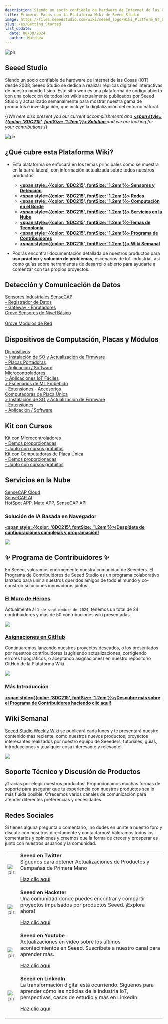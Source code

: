 ```yaml
---
description: Siendo un socio confiable de hardware de Internet de las Cosas (IOT) desde 2008, Seeed Studio se dedica a realizar réplicas digitales interactivas de nuestro mundo físico. Este sitio web es una plataforma de código abierto con una colección de todos los wikis actualmente publicados por Seeed Studio y actualizado semanalmente para mostrar nuestra gama de productos e investigación, que incluye la digitalización del entorno natural.
title: Primeros Pasos con la Plataforma Wiki de Seeed Studio
image: https://files.seeedstudio.com/wiki/seeed_logo/Wiki_Platform_GT_Logo.jpg
slug: /es/Getting_Started
last_update:
  date: 08/30/2024
  author: Matthew
---
```


<p style={{textAlign: 'center'}}><img src="https://files.seeedstudio.com/wiki/seeed_logo/Wiki_Platform_GT_Logo.jpg" alt="pir" width={1000} height="auto" /></p>

## Seeed Studio

Siendo un socio confiable de hardware de Internet de las Cosas (IOT) desde 2008, Seeed Studio se dedica a realizar réplicas digitales interactivas de nuestro mundo físico. Este sitio web es una plataforma de código abierto con una colección de todos los wikis actualmente publicados por Seeed Studio y actualizado semanalmente para mostrar nuestra gama de productos e investigación, que incluye la digitalización del entorno natural.

{/*We here also present you our current accomplishments and <strong><a href="/es/Solutions"><span style={{color: '8DC215', fontSize: '1.2em'}}>  Solution </span></a></strong> and we are looking for your contributions.*/}

<p style={{textAlign: 'center'}}><img src="https://files.seeedstudio.com/wiki/New_Wiki_Platform/example/showcase2.png" alt="pir" width={1000} height="auto" /></p>

## ¿Qué cubre esta Plataforma Wiki?

- Esta plataforma se enfocará en los temas principales como se muestra en la barra lateral, con información actualizada sobre todos nuestros productos.

  - <strong><a href="/es/Sensor_Network"><span style={{color: '8DC215', fontSize: '1.2em'}}> Sensores y Detección</span></a></strong>
  - <strong><a href="/es/Network"><span style={{color: '8DC215', fontSize: '1.2em'}}> Redes</span></a></strong>
  - <strong><a href="/es/Edge_Computing"><span style={{color: '8DC215', fontSize: '1.2em'}}>  Computación en el Borde </span></a></strong>
  - <strong><a href="/es/Cloud"><span style={{color: '8DC215', fontSize: '1.2em'}}>  Servicios en la Nube</span></a></strong>
  - <strong><a href="/es/topicintroduction"><span style={{color: '8DC215', fontSize: '1.2em'}}>Temas de Tecnología</span></a></strong>
  - <strong><a href="/es/Contributor"><span style={{color: '8DC215', fontSize: '1.2em'}}> Programa de Contribuidores</span></a></strong>
  - <strong><a href="/es/weekly_wiki"><span style={{color: '8DC215', fontSize: '1.2em'}}> Wiki Semanal </span></a></strong>

- Podrás encontrar documentación detallada de nuestros productos para **uso práctico** y **solución de problemas**, escenarios de IoT industrial, así como guías sobre herramientas de desarrollo abierto para ayudarte a comenzar con tus propios proyectos.

## Detección y Comunicación de Datos

<div className="all_container">
  <div className="getting_started">
      <div className="start_card_wrapper">
          <a href= "https://wiki.seeedstudio.com/es/Sensor_Network/#industrial-sensors-and-probes" className="getting_started_label2">Sensores Industriales SenseCAP</a>
          <br/>
          <a href= "https://wiki.seeedstudio.com/es/Sensor_Network/#data-logger-with-configuration-guide" className="getting_started_label2"> - Registrador de Datos</a>
          <br/>
          <a href= "https://wiki.seeedstudio.com/es/Sensor_Network/#gateway-for-multiple-platform" className="getting_started_label2"> - Gateway </a>
          <a href= "https://wiki.seeedstudio.com/es/Sensor_Network/#routers-for-other-network-infrastructure" className="getting_started_label2"> - Enrutadores </a>
      </div>
  </div>
  <div className="getting_started">
      <div className="start_card_wrapper">
          <a href= "https://wiki.seeedstudio.com/es/Sensor_Network/#grove-ecosystem-sensors" className="getting_started_label2">Grove Sensores de Nivel Básico</a>
          <br/>          <br/>
          <a href= "https://wiki.seeedstudio.com/es/Sensor_Network/#grove-communication-modules" className="getting_started_label2">Grove Módulos de Red </a>
      </div>
  </div>
</div>

## Dispositivos de Computación, Placas y Módulos

<div className="all_container">
  <div className="getting_started">
      <div className="start_card_wrapper">
          <a href= "https://wiki.seeedstudio.com/es/Edge_Computing/#devices" className="getting_started_label2">Dispositivos</a>
          <br/>
          <a href= "https://wiki.seeedstudio.com/es/Edge_Computing/#os-installation--firmware-updating" className="getting_started_label3">> Instalación de SO y Actualización de Firmware</a>
          <br/>
          <a href= "https://wiki.seeedstudio.com/es/Edge_Computing/#extensions--carrier-board" className="getting_started_label3">- Placas Portadoras</a>
          <br/>
          <a href= "https://wiki.seeedstudio.com/es/Edge_Computing/#application--software" className="getting_started_label3">- Aplicación / Software</a>
      </div>
  </div>
</div>

<div className="all_container">
  <div className="getting_started">
      <div className="start_card_wrapper">
          <a href= "https://wiki.seeedstudio.com/es/Edge_Computing/#microcontrollers" className="getting_started_label2">Microcontroladores</a>
          <br/>
          <a href= "https://wiki.seeedstudio.com/es/Edge_Computing/#easy-iot-applications" className="getting_started_label3">> Aplicaciones IoT Fáciles</a>
          <br/>
          <a href= "https://wiki.seeedstudio.com/es/Edge_Computing/#embedded-ml-scenarios" className="getting_started_label3">> Escenarios de ML Embebido</a>
          <br/>
          <a href= "https://wiki.seeedstudio.com/es/Edge_Computing/#extensions" className="getting_started_label3">- Extensiones</a>
          <a href= "https://wiki.seeedstudio.com/es/Edge_Computing/#accessories" className="getting_started_label3">- Accesorios</a>
      </div>
  </div>
  <div className="getting_started">
      <div className="start_card_wrapper">
          <a href= "https://wiki.seeedstudio.com/es/Edge_Computing/#single-board-computers" className="getting_started_label2">Computadoras de Placa Única</a>
          <br/>
          <a href= "https://wiki.seeedstudio.com/es/Edge_Computing/#os-installation--firmware-updating-1" className="getting_started_label3">> Instalación de SO y Actualización de Firmware</a>
          <br/>
          <a href= "https://wiki.seeedstudio.com/es/Edge_Computing/#extensions-1" className="getting_started_label3">- Extensiones</a>
          <br/>
          <a href= "https://wiki.seeedstudio.com/es/Edge_Computing/#application--software-1" className="getting_started_label3">- Aplicación / Software</a>
      </div>
  </div>
</div>

## Kit con Cursos

<div className="all_container">
  <div className="getting_started">
      <div className="start_card_wrapper">
          <a href= "https://wiki.seeedstudio.com/es/Edge_Computing/#kit-with-courses" className="getting_started_label2">Kit con Microcontroladores</a>
          <br/>
          <a href= "https://wiki.seeedstudio.com/es/Edge_Computing/#tutorials" className="getting_started_label3">- Demos proporcionadas</a>
          <br/>
          <a href= "https://wiki.seeedstudio.com/es/Edge_Computing/#kit-with-courses" className="getting_started_label3">- Junto con cursos gratuitos</a>
      </div>
  </div>
  <div className="getting_started">
      <div className="start_card_wrapper">
          <a href= "https://wiki.seeedstudio.com/es/Edge_Computing/#kit-with-courses-1" className="getting_started_label2">Kit con Computadoras de Placa Única</a>
          <br/>
          <a href= "https://wiki.seeedstudio.com/es/Edge_Computing/#tutorials--faq" className="getting_started_label3">- Demos proporcionadas</a>
          <br/>
          <a href= "https://wiki.seeedstudio.com/es/Edge_Computing/#kit-with-courses-1" className="getting_started_label3">- Junto con cursos gratuitos</a>
      </div>
  </div>
</div>

## Servicios en la Nube

<div className="all_container">
  <div className="getting_started">
      <div className="start_card_wrapper">
          <a href= "https://wiki.seeedstudio.com/es/CloudnChain/#sensecap-cloud-production" className="getting_started_label2">SenseCAP Cloud</a>
          <br/>
          <a href= "https://wiki.seeedstudio.com/es/CloudnChain/#sensecap-ai" className="getting_started_label2">SenseCAP AI</a>
          <br/><a href= "https://wiki.seeedstudio.com/es/CloudnChain/#sensecap-hotspot-app" className="getting_started_label3">HotSpot APP</a>,
          <a href= "https://wiki.seeedstudio.com/es/CloudnChain/#sensecap-mate-app" className="getting_started_label3">Mate APP</a>,
          <a href= "https://wiki.seeedstudio.com/es/CloudnChain/#sensecap-api" className="getting_started_label3">SenseCAP API</a>
      </div>
  </div>
</div>

### Solución de IA Basada en Navegador

<strong><a href="https://sensecraft.seeed.cc/ai/#/model"><span style={{color: '8DC215', fontSize: '1.2em'}}>¡Despídete de configuraciones complejas y programación!</span></a></strong>

![](https://sensecraft.seeed.cc/wp-content/uploads/2023/11/%E5%88%87%E5%9B%BE-139@2x.png)

## ✨ Programa de Contribuidores ✨

En Seeed, valoramos enormemente nuestra comunidad de Seeeders. El Programa de Contribuidores de Seeed Studio es un programa colaborativo lanzado para unir a nuestros queridos amigos de todo el mundo y co-construir soluciones innovadoras juntos.

### [El Muro de Héroes](/contributors)

Actualmente al `1 de septiembre de 2024`, tenemos un total de 24 contribuidores y más de 50 contribuciones wiki presentadas.

![](https://files.seeedstudio.com/wiki/wiki-platform/contributor/contributors.png)

### [Asignaciones en GitHub](https://github.com/orgs/Seeed-Studio/projects/6/views/1)

Continuaremos lanzando nuestros proyectos deseados, o los presentados por nuestros contribuidores (sugiriendo actualizaciones, corrigiendo errores tipográficos, o aceptando asignaciones) en nuestro repositorio GitHub de la Plataforma Wiki.

![](https://files.seeedstudio.com/wiki/wiki-platform/contributor/github_assignment_2.png)

### Más Introducción

<strong><a href="/es/Contributor"><span style={{color: '8DC215', fontSize: '1.2em'}}>¡Descubre más sobre el Programa de Contribuidores haciendo clic aquí!</span></a></strong>

## Wiki Semanal

[Seeed Studio Weekly Wiki](/es/weekly_wiki) se publicará cada lunes y te presentará nuestro contenido más reciente, como nuestros nuevos productos, proyectos interesantes realizados por nuestro equipo de Seeeders, tutoriales, guías, introducciones y ¡cualquier cosa interesante y relevante!

![](https://files.seeedstudio.com/wiki/IndexWiki/logo.png)

## Soporte Técnico y Discusión de Productos

¡Gracias por elegir nuestros productos! Proporcionamos muchas formas de soporte para asegurar que tu experiencia con nuestros productos sea lo más fluida posible. Ofrecemos varios canales de comunicación para atender diferentes preferencias y necesidades.

<div className="button_tech_support_container">
<a href="https://forum.seeedstudio.com/" className="button_forum"></a>
<a href="https://www.seeedstudio.com/contacts" className="button_email"></a>
</div>

<div className="button_tech_support_container">
<a href="https://discord.gg/eWkprNDMU7" className="button_discord"></a>
<a href="https://github.com/Seeed-Studio/wiki-documents/discussions/69" className="button_discussion"></a>
</div>

## Redes Sociales

Si tienes alguna pregunta o comentario, ¡no dudes en unirte a nuestro foro y discutir con nosotros directamente y contactarnos! Valoramos todos los comentarios y opiniones y creemos que la forma de crecer y prosperar es junto con nuestros usuarios y la comunidad.

<table align="center">
  <tbody>
    <tr>
      <td align="center"><p style={{textAlign: 'center'}}><img src="https://files.seeedstudio.com/wiki/IndexWiki/Twitter1.png" alt="pir" width={60} height="auto" /></p></td>
      <td align="left"><strong>Seeed en Twitter</strong><br />Síguenos para obtener Actualizaciones de Productos y Campañas de Primera Mano<p><a href="https://twitter.com/seeedstudio" target="_blank">Haz clic aquí</a></p></td>
    </tr>
    <tr>
      <td align="center"><p style={{textAlign: 'center'}}><img src="https://files.seeedstudio.com/wiki/IndexWiki/hackster1.png" alt="pir" width={200} height="auto" /></p></td>
      <td align="left"><strong>Seeed en Hackster</strong><br />Una comunidad donde puedes encontrar y compartir proyectos impulsados por productos Seeed. ¡Explora ahora!<p><a href="https://www.hackster.io/seeed" target="_blank">Haz clic aquí</a></p></td>
    </tr>
    <tr>
      <td align="center"><p style={{textAlign: 'center'}}><img src="https://files.seeedstudio.com/wiki/IndexWiki/YouTube.png" alt="pir" width={300} height="auto" /></p></td>
      <td align="left"><strong>Seeed en Youtube</strong><br />Actualizaciones en video sobre los últimos acontecimientos en Seeed. Suscríbete a nuestro canal para aprender más.<p><a href="http://www.youtube.com/c/SeeedStudioSZ" target="_blank">Haz clic aquí</a></p></td>
    </tr>
    <tr>
      <td align="center"><p style={{textAlign: 'center'}}><img src="https://files.seeedstudio.com/wiki/IndexWiki/LinkedIn_Logo.png" alt="pir" width={300} height="auto" /></p></td>
      <td align="left"><strong>Seeed en LinkedIn</strong><br />La transformación digital está ocurriendo. Síguenos para aprender cómo las noticias de la industria IoT, perspectivas, casos de estudio y más en LinkedIn.<p><a href="https://www.linkedin.com/company/seeedstudio" target="_blank">Haz clic aquí</a></p></td>
    </tr>
  </tbody>
</table>
